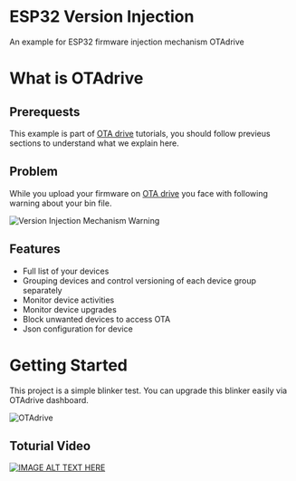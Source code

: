 # ESP32 Version Injection
An example for ESP32 firmware injection mechanism OTAdrive

# What is OTAdrive

## Prerequests

This example is part of [OTA drive](http://www.otadrive.com) tutorials, you should follow previeus sections to understand what we explain here.

## Problem

While you upload your firmware on [OTA drive](http://www.otadrive.com) you face with following warning about your bin file.

![Version Injection Mechanism Warning](/doc/vi-warning1.png)

## Features

* Full list of your devices
* Grouping devices and control versioning of each device group separately
* Monitor device activities
* Monitor device upgrades
* Block unwanted devices to access OTA
* Json configuration for device

# Getting Started

This project is a simple blinker test. You can upgrade this blinker easily via OTAdrive dashboard.

![OTAdrive](/documents/img/esploop.jpg)

## Toturial Video

[![IMAGE ALT TEXT HERE](https://img.youtube.com/vi/hS_Z1wywtVE/0.jpg)](https://www.youtube.com/embed/hS_Z1wywtVE)
